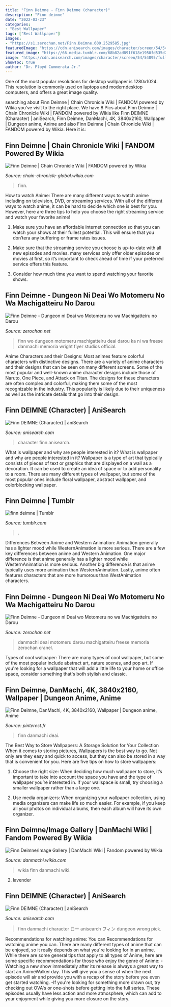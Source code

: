 ```yaml
---
title: "Finn Deimne - Finn Deimne (character)"
description: "Finn deimne"
date: "2022-03-23"
categories:
- "Best Wallpaper"
tags: ["Best Wallpaper"]
images:
- "https://s1.zerochan.net/Finn.Deimne.600.2529585.jpg"
featuredImage: "https://cdn.anisearch.com/images/character/screen/54/54895/full/361480.jpg"
featured_image: "https://66.media.tumblr.com/68b82ad891f618e1950fd535d2d802ef/tumblr_os8xu4niV31tp5yuio8_500.png"
image: "https://cdn.anisearch.com/images/character/screen/54/54895/full/361484.jpg"
ShowToc: true
author: "Dr. Floyd Cummerata Jr."
---
```



One of the most popular resolutions for desktop wallpaper is 1280x1024. This resolution is commonly used on laptops and moderndesktop computers, and offers a great image quality.

	

		
searching about Finn Deimne | Chain Chronicle Wiki | FANDOM powered by Wikia you've visit to the right place. We have 8 Pics about Finn Deimne | Chain Chronicle Wiki | FANDOM powered by Wikia like Finn DEIMNE (Character) | aniSearch, Finn Deimne, DanMachi, 4K, 3840x2160, Wallpaper | Dungeon anime, Anime and also Finn Deimne | Chain Chronicle Wiki | FANDOM powered by Wikia. Here it is:
		
    
## Finn Deimne | Chain Chronicle Wiki | FANDOM Powered By Wikia

<img loading=lazy src="https://vignette.wikia.nocookie.net/chain-chronicle-global/images/5/56/Finn_Deimne.png/revision/latest?cb=20171011084148" onerror="this.onerror=null;this.src='https://tse2.mm.bing.net/th?id=OIP.ask_rpX7DNx-te3oLxjroAHaLH&amp;pid=15.1';" alt="Finn Deimne | Chain Chronicle Wiki | FANDOM powered by Wikia">

_Source: chain-chronicle-global.wikia.com_

>finn. 

	

How to watch Anime: There are many different ways to watch anime including on television, DVD, or streaming services.
With all of the different ways to watch anime, it can be hard to decide which one is best for you. However, here are three tips to help you choose the right streaming service and watch your favorite anime!
1. Make sure you have an affordable internet connection so that you can watch your shows at their fullest potential. This will ensure that you don’tera any buffering or frame rates issues.

2. Make sure that the streaming service you choose is up-to-date with all new episodes and movies. many services only offer older episodes or movies at first, so it’s important to check ahead of time if your preferred service offers this feature.

3. Consider how much time you want to spend watching your favorite shows.

    
## Finn Deimne - Dungeon Ni Deai Wo Motomeru No Wa Machigatteiru No Darou

<img loading=lazy src="https://s1.zerochan.net/Finn.Deimne.600.2529585.jpg" onerror="this.onerror=null;this.src='https://tse2.mm.bing.net/th?id=OIP.QM1lsGeTZNA48ibVV8eZpwHaHa&amp;pid=15.1';" alt="Finn Deimne - Dungeon ni Deai wo Motomeru no wa Machigatteiru no Darou">

_Source: zerochan.net_

>finn wo dungeon motomeru machigatteiru deai darou ka ni wa freese danmachi memoria wright flyer studios official. 

	

Anime Characters and their Designs: Most animes feature colorful characters with distinctive designs.
There are a variety of anime characters and their designs that can be seen on many different screens. Some of the most popular and well-known anime character designs include those of Naruto, One Piece, and Attack on Titan. The designs for these characters are often complex and colorful, making them some of the most recognizable in the industry. This popularity is likely due to their uniqueness as well as the intricate details that go into their design.

    
## Finn DEIMNE (Character) | AniSearch

<img loading=lazy src="https://cdn.anisearch.com/images/character/screen/54/54895/full/361480.jpg" onerror="this.onerror=null;this.src='https://tse3.mm.bing.net/th?id=OIP.cdv9Xnol9E2hkT0n0-qXagHaEK&amp;pid=15.1';" alt="Finn DEIMNE (Character) | aniSearch">

_Source: anisearch.com_

>character finn anisearch. 

	

What is wallpaper and why are people interested in it?
What is wallpaper and why are people interested in it?
Wallpaper is a type of art that typically consists of pieces of text or graphics that are displayed on a wall as a decoration. It can be used to create an idea of space or to add personality to a room. There are many different types of wallpaper, but some of the most popular ones include floral wallpaper, abstract wallpaper, and colorblocking wallpaper.

    
## Finn Deimne | Tumblr

<img loading=lazy src="https://66.media.tumblr.com/68b82ad891f618e1950fd535d2d802ef/tumblr_os8xu4niV31tp5yuio8_500.png" onerror="this.onerror=null;this.src='https://tse1.mm.bing.net/th?id=OIP.QTTOVUK5EDT0H1rJtjNMcAHaEK&amp;pid=15.1';" alt="finn deimne | Tumblr">

_Source: tumblr.com_

>. 

	

Differences Between Anime and Western Animation: Animation generally has a lighter mood while WesternAnimation is more serious.
There are a few key differences between anime and Western Animation. One major difference is that anime generally has a lighter mood while WesternAnimation is more serious. Another big difference is that anime typically uses more animation than WesternAnimation. Lastly, anime often features characters that are more humorous than WestAnimation characters.

    
## Finn Deimne - Dungeon Ni Deai Wo Motomeru No Wa Machigatteiru No Darou

<img loading=lazy src="https://s1.zerochan.net/Finn.Deimne.600.2786316.jpg" onerror="this.onerror=null;this.src='https://tse4.mm.bing.net/th?id=OIP.PUhurAd3s9WJ_tLsSUS70AHaHW&amp;pid=15.1';" alt="Finn Deimne - Dungeon ni Deai wo Motomeru no wa Machigatteiru no Darou">

_Source: zerochan.net_

>danmachi deai motomeru darou machigatteiru freese memoria zerochan cranel. 

	

Types of cool wallpaper:
There are many types of cool wallpaper, but some of the most popular include abstract art, nature scenes, and pop art. If you're looking for a wallpaper that will add a little life to your home or office space, consider something that's both stylish and classic.

    
## Finn Deimne, DanMachi, 4K, 3840x2160, Wallpaper | Dungeon Anime, Anime

<img loading=lazy src="https://i.pinimg.com/originals/00/d2/a7/00d2a73fdba5374be09997ae776772cf.jpg" onerror="this.onerror=null;this.src='https://tse4.mm.bing.net/th?id=OIP.rKXmfbe04AbACg0ymJdTmQAAAA&amp;pid=15.1';" alt="Finn Deimne, DanMachi, 4K, 3840x2160, Wallpaper | Dungeon anime, Anime">

_Source: pinterest.fr_

>finn danmachi deai. 

	

The Best Way to Store Wallpapers: A Storage Solution for Your Collection
When it comes to storing pictures, Wallpapers is the best way to go. Not only are they easy and quick to access, but they can also be stored in a way that is convenient for you. Here are five tips on how to store wallpapers:
1) Choose the right size: When deciding how much wallpaper to store, it’s important to take into account the space you have and the type of wallpaper you’re interested in. If your wallspace is small, try choosing a smaller wallpaper rather than a large one.

2) Use media organizers: When organizing your wallpaper collection, using media organizers can make life so much easier. For example, if you keep all your photos on individual albums, then each album will have its own organizer.

    
## Finn Deimne/Image Gallery | DanMachi Wiki | Fandom Powered By Wikia

<img loading=lazy src="http://vignette2.wikia.nocookie.net/dungeon-ni-deai-o-motomeru/images/9/95/Screenshot_162.png/revision/latest/scale-to-width-down/184?cb=20151224033123" onerror="this.onerror=null;this.src='https://tse2.mm.bing.net/th?id=OIP.yueD_NCfyZ-WW_8TT2D3wwAAAA&amp;pid=15.1';" alt="Finn Deimne/Image Gallery | DanMachi Wiki | Fandom powered by Wikia">

_Source: danmachi.wikia.com_

>wikia finn danmachi wiki. 

	

2. lavender 

    
## Finn DEIMNE (Character) | AniSearch

<img loading=lazy src="https://cdn.anisearch.com/images/character/screen/54/54895/full/361484.jpg" onerror="this.onerror=null;this.src='https://tse1.mm.bing.net/th?id=OIP.IX0QXgTbn_lTv2JxGrJ_QQHaEK&amp;pid=15.1';" alt="Finn DEIMNE (Character) | aniSearch">

_Source: anisearch.com_

>finn danmachi character ロー anisearch フィン dungeon wrong pick. 

	

Recommendations for watching anime: You can
Recommendations for watching anime you can. There are many different types of anime that can be enjoyed, so it really depends on what you're looking for in an anime. While there are some general tips that apply to all types of Anime, here are some specific recommendations for those who enjoy the genre of Anime: 
-Watching a new show immediately after its release is always a great way to start an AnimeWalker day. This will give you a sense of when the next episode will air and provide you with a recap of the story before you even get started watching. 
-If you're looking for something more drawn out, try checking out OVA's or one-shots before getting into the full series. These episodes usually have less action and more atmosphere, which can add to your enjoyment while giving you more closure on the story.

